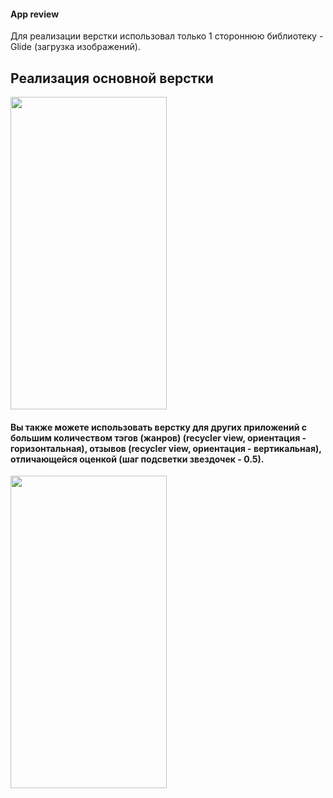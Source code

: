 #### App review

Для реализации верстки использовал только 1 стороннюю библиотеку - Glide (загрузка изображений).

## Реализация основной верстки

<img src= "https://github.com/dggorbachev/android_test/blob/master/Demo/main_feature.gif" width="250" height="500" />

#### Вы также можете использовать верстку для других приложений с большим количеством тэгов (жанров) (recycler view, ориентация - горизонтальная), отзывов (recycler view, ориентация - вертикальная), отличающейся оценкой (шаг подсветки звездочек - 0.5).

<img src= "https://github.com/dggorbachev/android_test/blob/master/Demo/additional_feature.gif" width="250" height="500" />